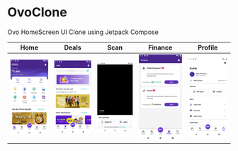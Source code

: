 # OvoClone
Ovo HomeScreen UI Clone using Jetpack Compose

Home  | Deals | Scan  | Finance | Profile
:-------------------------:|:-------------------------: | :-------------------------: | :-------------------------: | :-------------------------:
![home](https://github.com/wiryadev/OvoClone/blob/master/screenshots/home.png?raw=true) | ![deals](https://github.com/wiryadev/OvoClone/blob/master/screenshots/deals.png?raw=true) | ![deals](https://github.com/wiryadev/OvoClone/blob/master/screenshots/scan.png?raw=true) | ![deals](https://github.com/wiryadev/OvoClone/blob/master/screenshots/finance.png?raw=true) | ![deals](https://github.com/wiryadev/OvoClone/blob/master/screenshots/profile.png?raw=true)
